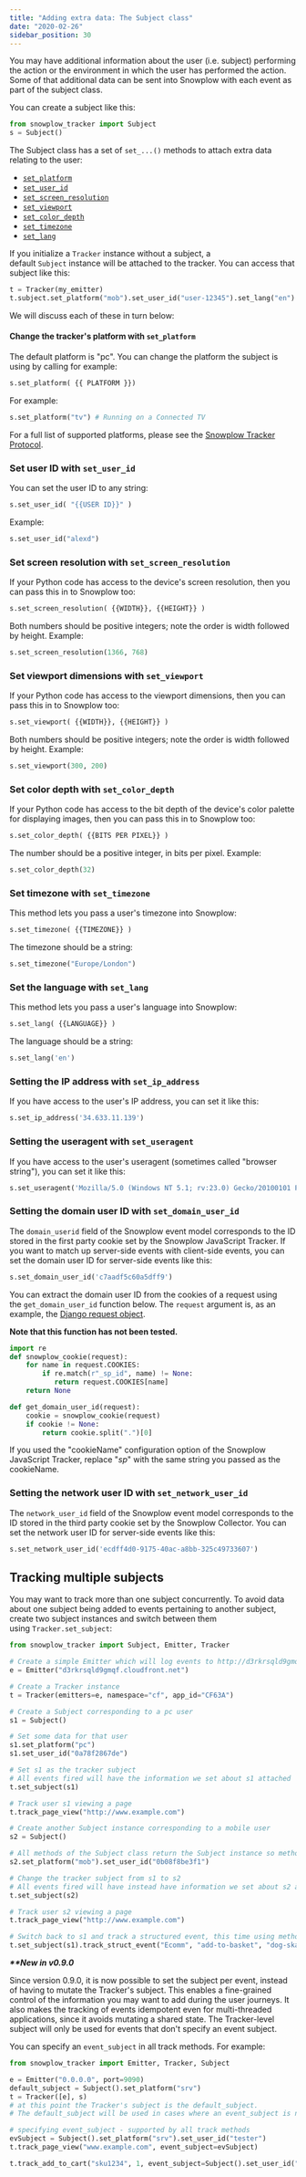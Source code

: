 ```yaml
---
title: "Adding extra data: The Subject class"
date: "2020-02-26"
sidebar_position: 30
---
```


You may have additional information about the user (i.e. subject) performing the action or the environment in which the user has performed the action. Some of that additional data can be sent into Snowplow with each event as part of the subject class.

You can create a subject like this:

```python
from snowplow_tracker import Subject
s = Subject()
```

The Subject class has a set of `set_...()` methods to attach extra data relating to the user:

- [`set_platform`](#set-platform)
- [`set_user_id`](#set-user-id)
- [`set_screen_resolution`](#set-screen-resolution)
- [`set_viewport`](#set-viewport)
- [`set_color_depth`](#set-color-depth)
- [`set_timezone`](#set-timezone)
- [`set_lang`](https://github.com/snowplow/snowplow/wiki/Python-Tracker#set-lang)

If you initialize a `Tracker` instance without a subject, a default `Subject` instance will be attached to the tracker. You can access that subject like this:

```python
t = Tracker(my_emitter)
t.subject.set_platform("mob").set_user_id("user-12345").set_lang("en")
```

We will discuss each of these in turn below:

#### Change the tracker's platform with `set_platform`

The default platform is "pc". You can change the platform the subject is using by calling for example:

```python
s.set_platform( {{ PLATFORM }})
```

For example:

```python
s.set_platform("tv") # Running on a Connected TV
```

For a full list of supported platforms, please see the [Snowplow Tracker Protocol](/docs/collecting-data/collecting-from-own-applications/snowplow-tracker-protocol/index.md).

### Set user ID with `set_user_id`

You can set the user ID to any string:

```python
s.set_user_id( "{{USER ID}}" )
```

Example:

```python
s.set_user_id("alexd")
```

### Set screen resolution with `set_screen_resolution`

If your Python code has access to the device's screen resolution, then you can pass this in to Snowplow too:

```python
s.set_screen_resolution( {{WIDTH}}, {{HEIGHT}} )
```

Both numbers should be positive integers; note the order is width followed by height. Example:

```python
s.set_screen_resolution(1366, 768)
```

### Set viewport dimensions with `set_viewport`

If your Python code has access to the viewport dimensions, then you can pass this in to Snowplow too:

```python
s.set_viewport( {{WIDTH}}, {{HEIGHT}} )
```

Both numbers should be positive integers; note the order is width followed by height. Example:

```python
s.set_viewport(300, 200)
```

### Set color depth with `set_color_depth`

If your Python code has access to the bit depth of the device's color palette for displaying images, then you can pass this in to Snowplow too:

```python
s.set_color_depth( {{BITS PER PIXEL}} )
```

The number should be a positive integer, in bits per pixel. Example:

```python
s.set_color_depth(32)
```

### Set timezone with `set_timezone`

This method lets you pass a user's timezone into Snowplow:

```python
s.set_timezone( {{TIMEZONE}} )
```

The timezone should be a string:

```python
s.set_timezone("Europe/London")
```

### Set the language with `set_lang`

This method lets you pass a user's language into Snowplow:

```python
s.set_lang( {{LANGUAGE}} )
```

The language should be a string:

```python
s.set_lang('en')
```

### Setting the IP address with `set_ip_address`

If you have access to the user's IP address, you can set it like this:

```python
s.set_ip_address('34.633.11.139')
```

### Setting the useragent with `set_useragent`

If you have access to the user's useragent (sometimes called "browser string"), you can set it like this:

```python
s.set_useragent('Mozilla/5.0 (Windows NT 5.1; rv:23.0) Gecko/20100101 Firefox/23.0')
```

### Setting the domain user ID with `set_domain_user_id`

The `domain_userid` field of the Snowplow event model corresponds to the ID stored in the first party cookie set by the Snowplow JavaScript Tracker. If you want to match up server-side events with client-side events, you can set the domain user ID for server-side events like this:

```python
s.set_domain_user_id('c7aadf5c60a5dff9')
```

You can extract the domain user ID from the cookies of a request using the `get_domain_user_id` function below. The `request` argument is, as an example, the [Django request object](https://docs.djangoproject.com/en/1.7/ref/request-response/).

**Note that this function has not been tested.**

```python
import re
def snowplow_cookie(request):
    for name in request.COOKIES:
        if re.match(r"_sp_id", name) != None:
           return request.COOKIES[name]
    return None

def get_domain_user_id(request):
    cookie = snowplow_cookie(request)
    if cookie != None:
        return cookie.split(".")[0]
```

If you used the "cookieName" configuration option of the Snowplow JavaScript Tracker, replace "_sp_" with the same string you passed as the cookieName.

### Setting the network user ID with `set_network_user_id`

The `network_user_id` field of the Snowplow event model corresponds to the ID stored in the third party cookie set by the Snowplow Collector. You can set the network user ID for server-side events like this:

```python
s.set_network_user_id('ecdff4d0-9175-40ac-a8bb-325c49733607')
```

## Tracking multiple subjects

You may want to track more than one subject concurrently. To avoid data about one subject being added to events pertaining to another subject, create two subject instances and switch between them using `Tracker.set_subject`:

```python
from snowplow_tracker import Subject, Emitter, Tracker

# Create a simple Emitter which will log events to http://d3rkrsqld9gmqf.cloudfront.net/i
e = Emitter("d3rkrsqld9gmqf.cloudfront.net")

# Create a Tracker instance
t = Tracker(emitters=e, namespace="cf", app_id="CF63A")

# Create a Subject corresponding to a pc user
s1 = Subject()

# Set some data for that user
s1.set_platform("pc")
s1.set_user_id("0a78f2867de")

# Set s1 as the tracker subject
# All events fired will have the information we set about s1 attached
t.set_subject(s1)

# Track user s1 viewing a page
t.track_page_view("http://www.example.com")

# Create another Subject instance corresponding to a mobile user
s2 = Subject()

# All methods of the Subject class return the Subject instance so methods can be chained:
s2.set_platform("mob").set_user_id("0b08f8be3f1")

# Change the tracker subject from s1 to s2
# All events fired will have instead have information we set about s2 attached
t.set_subject(s2)

# Track user s2 viewing a page
t.track_page_view("http://www.example.com")

# Switch back to s1 and track a structured event, this time using method chaining:
t.set_subject(s1).track_struct_event("Ecomm", "add-to-basket", "dog-skateboarding-video", "hd", 13.99)
```

  

**_\*\*New in v0.9.0_**

Since version 0.9.0, it is now possible to set the subject per event, instead of having to mutate the Tracker's subject. This enables a fine-grained control of the information you may want to add during the user journeys. It also makes the tracking of events idempotent even for multi-threaded applications, since it avoids mutating a shared state. The Tracker-level subject will only be used for events that don't specify an event subject.

You can specify an `event_subject` in all track methods. For example:

```python
from snowplow_tracker import Emitter, Tracker, Subject

e = Emitter("0.0.0.0", port=9090)
default_subject = Subject().set_platform("srv")
t = Tracker([e], s) 
# at this point the Tracker's subject is the default_subject. 
# The default_subject will be used in cases where an event_subject is not provided

# specifying event_subject - supported by all track methods
evSubject = Subject().set_platform("srv").set_user_id("tester")
t.track_page_view("www.example.com", event_subject=evSubject)

t.track_add_to_cart("sku1234", 1, event_subject=Subject().set_user_id("Bob"))
```

